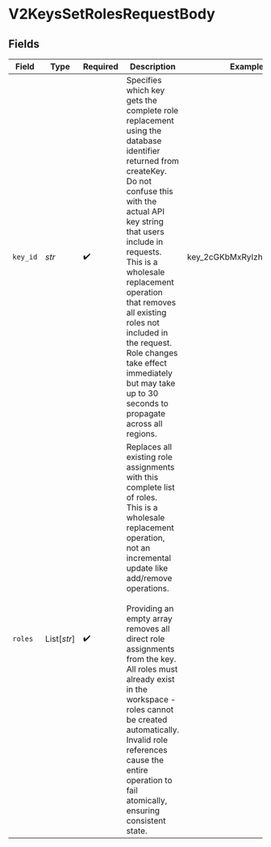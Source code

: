 # V2KeysSetRolesRequestBody


## Fields

| Field                                                                                                                                                                                                                                                                                                                                                                                                                                           | Type                                                                                                                                                                                                                                                                                                                                                                                                                                            | Required                                                                                                                                                                                                                                                                                                                                                                                                                                        | Description                                                                                                                                                                                                                                                                                                                                                                                                                                     | Example                                                                                                                                                                                                                                                                                                                                                                                                                                         |
| ----------------------------------------------------------------------------------------------------------------------------------------------------------------------------------------------------------------------------------------------------------------------------------------------------------------------------------------------------------------------------------------------------------------------------------------------- | ----------------------------------------------------------------------------------------------------------------------------------------------------------------------------------------------------------------------------------------------------------------------------------------------------------------------------------------------------------------------------------------------------------------------------------------------- | ----------------------------------------------------------------------------------------------------------------------------------------------------------------------------------------------------------------------------------------------------------------------------------------------------------------------------------------------------------------------------------------------------------------------------------------------- | ----------------------------------------------------------------------------------------------------------------------------------------------------------------------------------------------------------------------------------------------------------------------------------------------------------------------------------------------------------------------------------------------------------------------------------------------- | ----------------------------------------------------------------------------------------------------------------------------------------------------------------------------------------------------------------------------------------------------------------------------------------------------------------------------------------------------------------------------------------------------------------------------------------------- |
| `key_id`                                                                                                                                                                                                                                                                                                                                                                                                                                        | *str*                                                                                                                                                                                                                                                                                                                                                                                                                                           | :heavy_check_mark:                                                                                                                                                                                                                                                                                                                                                                                                                              | Specifies which key gets the complete role replacement using the database identifier returned from createKey.<br/>Do not confuse this with the actual API key string that users include in requests.<br/>This is a wholesale replacement operation that removes all existing roles not included in the request.<br/>Role changes take effect immediately but may take up to 30 seconds to propagate across all regions.<br/>                    | key_2cGKbMxRyIzhCxo1Idjz8q                                                                                                                                                                                                                                                                                                                                                                                                                      |
| `roles`                                                                                                                                                                                                                                                                                                                                                                                                                                         | List[*str*]                                                                                                                                                                                                                                                                                                                                                                                                                                     | :heavy_check_mark:                                                                                                                                                                                                                                                                                                                                                                                                                              | Replaces all existing role assignments with this complete list of roles.<br/>This is a wholesale replacement operation, not an incremental update like add/remove operations.<br/><br/>Providing an empty array removes all direct role assignments from the key.<br/>All roles must already exist in the workspace - roles cannot be created automatically.<br/>Invalid role references cause the entire operation to fail atomically, ensuring consistent state.<br/> |                                                                                                                                                                                                                                                                                                                                                                                                                                                 |